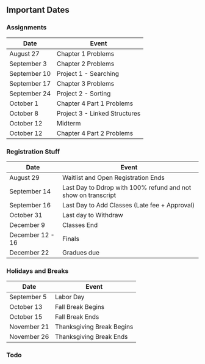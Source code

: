 ## Important Dates 
### Assignments
| Date | Event |
| --- | --- |
| August 27 | Chapter 1 Problems |
| September 3 | Chapter 2 Problems |
| September 10 | Project 1 - Searching |
| September 17 | Chapter 3 Problems |
| September 24 | Project 2 - Sorting |
| October 1 | Chapter 4 Part 1 Problems |
| October 8 | Project 3 - Linked Structures |
| October 12 | Midterm |
| October 12 | Chapter 4 Part 2 Problems |

### Registration Stuff
| Date | Event |
| --- | --- |
| August 29 | Waitlist and Open Registration Ends |
| September 14 | Last Day to Ddrop with 100% refund and not show on transcript |
| September 16 | Last Day to Add Classes (Late fee + Approval)|
| October 31 | Last day to Withdraw |
| December 9 | Classes End |
| December 12 - 16 | Finals |
| December 22 | Gradues due |


### Holidays and Breaks
| Date | Event |
| --- | --- |
| September 5 | Labor Day |
| October 13 | Fall Break Begins |
| October 15 | Fall Break Ends |
| November 21 | Thanksgiving Break Begins |
| November 26 | Thanksgiving Break Ends |

### Todo
